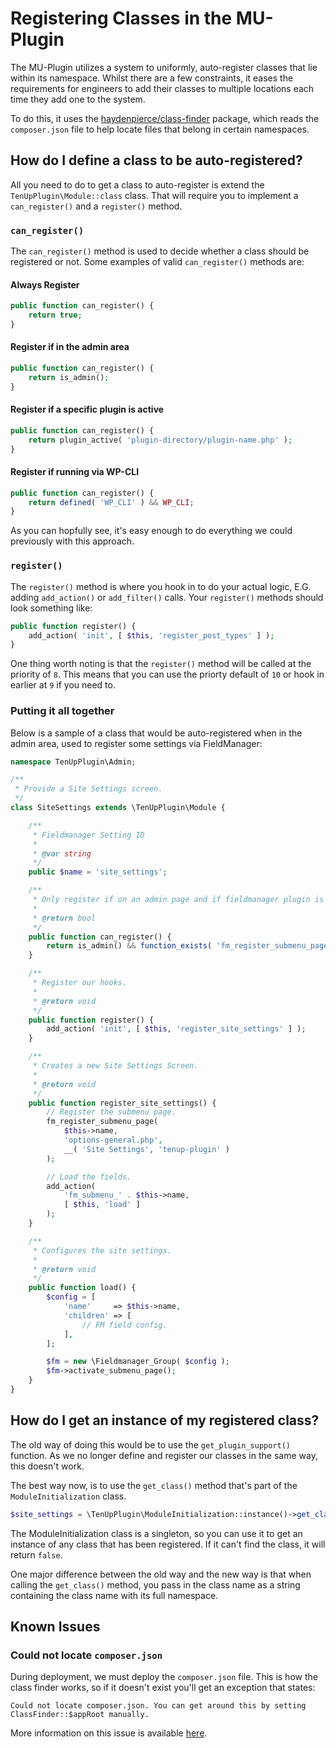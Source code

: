# Registering Classes in the MU-Plugin

The MU-Plugin utilizes a system to uniformly, auto-register classes that lie within its namespace. Whilst there are a few constraints, it eases the requirements for engineers to add their classes to multiple locations each time they add one to the system.

To do this, it uses the [haydenpierce/class-finder](https://packagist.org/packages/haydenpierce/class-finder) package, which reads the `composer.json` file to help locate files that belong in certain namespaces.

## How do I define a class to be auto-registered?

All you need to do to get a class to auto-register is extend the `TenUpPlugin\Module::class` class. That will require you to implement a `can_register()` and a `register()` method.

### `can_register()`

The `can_register()` method is used to decide whether a class should be registered or not. Some examples of valid `can_register()` methods are:

#### Always Register

```php
public function can_register() {
    return true;
}
```

#### Register if in the admin area

```php
public function can_register() {
    return is_admin();
}
```

#### Register if a specific plugin is active

```php
public function can_register() {
    return plugin_active( 'plugin-directory/plugin-name.php' );
}
```

#### Register if running via WP-CLI

```php
public function can_register() {
    return defined( 'WP_CLI' ) && WP_CLI;
}
```

As you can hopfully see, it's easy enough to do everything we could previously with this approach.

### `register()`

The `register()` method is where you hook in to do your actual logic, E.G. adding `add_action()` or `add_filter()` calls. Your `register()` methods should look something like:

```php
public function register() {
    add_action( 'init', [ $this, 'register_post_types' ] );
}
```

One thing worth noting is that the `register()` method will be called at the priority of `8`. This means that you can use the priorty default of `10` or hook in earlier at `9` if you need to.

### Putting it all together

Below is a sample of a class that would be auto-registered when in the admin area, used to register some settings via FieldManager:

```php
namespace TenUpPlugin\Admin;

/**
 * Provide a Site Settings screen.
 */
class SiteSettings extends \TenUpPlugin\Module {

	/**
	 * Fieldmanager Setting ID
	 *
	 * @var string
	 */
	public $name = 'site_settings';

	/**
	 * Only register if on an admin page and if fieldmanager plugin is active.
	 *
	 * @return bool
	 */
	public function can_register() {
		return is_admin() && function_exists( 'fm_register_submenu_page' );
	}

	/**
	 * Register our hooks.
	 *
	 * @return void
	 */
	public function register() {
		add_action( 'init', [ $this, 'register_site_settings' ] );
	}

	/**
	 * Creates a new Site Settings Screen.
	 *
	 * @return void
	 */
	public function register_site_settings() {
		// Register the submenu page.
		fm_register_submenu_page(
			$this->name,
			'options-general.php',
			__( 'Site Settings', 'tenup-plugin' )
		);

		// Load the fields.
		add_action(
			'fm_submenu_' . $this->name,
			[ $this, 'load' ]
		);
	}

	/**
	 * Configures the site settings.
	 *
	 * @return void
	 */
	public function load() {
		$config = [
			'name'     => $this->name,
			'children' => [
				// FM field config.
			],
		];

		$fm = new \Fieldmanager_Group( $config );
		$fm->activate_submenu_page();
	}
}

```

## How do I get an instance of my registered class?

The old way of doing this would be to use the `get_plugin_support()` function. As we no longer define and register our classes in the same way, this doesn't work.

The best way now, is to use the `get_class()` method that's part of the `ModuleInitialization` class.

```php
$site_settings = \TenUpPlugin\ModuleInitialization::instance()->get_class( '\TenUpPlugin\Admin\SiteSettings' );
```

The ModuleInitialization class is a singleton, so you can use it to get an instance of any class that has been registered.
If it can't find the class, it will return `false`.

One major difference between the old way and the new way is that when calling the `get_class()` method, you pass in the class name as a string containing the class name with its full namespace.


## Known Issues

### Could not locate `composer.json`

During deployment, we must deploy the `composer.json` file. This is how the class finder works, so if it doesn't exist you'll get an exception that states:

```
Could not locate composer.json. You can get around this by setting ClassFinder::$appRoot manually.
```

More information on this issue is available [here](https://gitlab.com/hpierce1102/ClassFinder/-/blob/master/docs/exceptions/missingComposerConfig.md).

